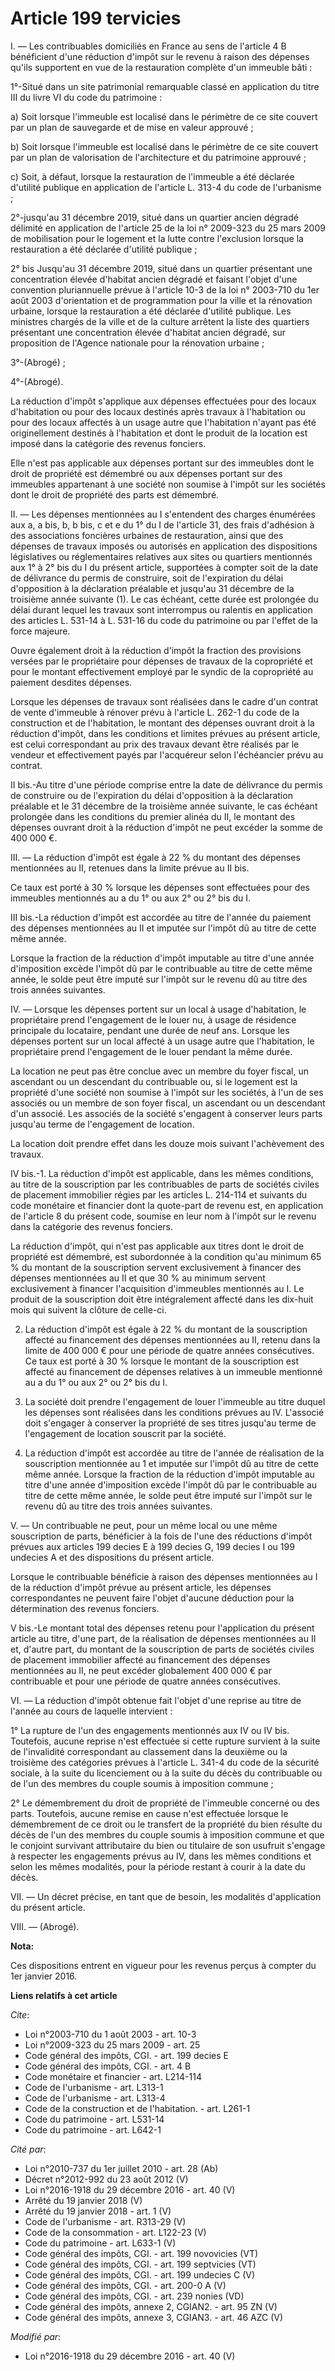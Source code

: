# Article 199 tervicies

I. ― Les contribuables domiciliés en France au sens de l'article 4 B bénéficient d'une réduction d'impôt sur le revenu à
raison des dépenses qu'ils supportent en vue de la restauration complète d'un immeuble bâti :

1°-Situé dans un site patrimonial remarquable classé en application du titre III du livre VI du code du patrimoine :

a) Soit lorsque l'immeuble est localisé dans le périmètre de ce site couvert par un plan de sauvegarde et de mise en valeur
approuvé ;

b) Soit lorsque l'immeuble est localisé dans le périmètre de ce site couvert par un plan de valorisation de l'architecture et
du patrimoine approuvé ;

c) Soit, à défaut, lorsque la restauration de l'immeuble a été déclarée d'utilité publique en application de l'article L.
313-4 du code de l'urbanisme ;

2°-jusqu'au 31 décembre 2019, situé dans un quartier ancien dégradé délimité en application de l'article 25 de la loi n°
2009-323 du 25 mars 2009 de mobilisation pour le logement et la lutte contre l'exclusion lorsque la restauration a été
déclarée d'utilité publique ;

2° bis Jusqu'au 31 décembre 2019, situé dans un quartier présentant une concentration élevée d'habitat ancien dégradé et
faisant l'objet d'une convention pluriannuelle prévue à l'article 10-3 de la loi n° 2003-710 du 1er août 2003 d'orientation
et de programmation pour la ville et la rénovation urbaine, lorsque la restauration a été déclarée d'utilité publique. Les
ministres chargés de la ville et de la culture arrêtent la liste des quartiers présentant une concentration élevée d'habitat
ancien dégradé, sur proposition de l'Agence nationale pour la rénovation urbaine ;

3°-(Abrogé) ;

4°-(Abrogé).

La réduction d'impôt s'applique aux dépenses effectuées pour des locaux d'habitation ou pour des locaux destinés après
travaux à l'habitation ou pour des locaux affectés à un usage autre que l'habitation n'ayant pas été originellement destinés
à l'habitation et dont le produit de la location est imposé dans la catégorie des revenus fonciers.

Elle n'est pas applicable aux dépenses portant sur des immeubles dont le droit de propriété est démembré ou aux dépenses
portant sur des immeubles appartenant à une société non soumise à l'impôt sur les sociétés dont le droit de propriété des
parts est démembré.

II. ― Les dépenses mentionnées au I s'entendent des charges énumérées aux a, a bis, b, b bis, c et e du 1° du I de l'article
31, des frais d'adhésion à des associations foncières urbaines de restauration, ainsi que des dépenses de travaux imposés ou
autorisés en application des dispositions législatives ou réglementaires relatives aux sites ou quartiers mentionnés aux 1° à
2° bis du I du présent article, supportées à compter soit de la date de délivrance du permis de construire, soit de
l'expiration du délai d'opposition à la déclaration préalable et jusqu'au 31 décembre de la troisième année suivante (1). Le
cas échéant, cette durée est prolongée du délai durant lequel les travaux sont interrompus ou ralentis en application des
articles L. 531-14 à L. 531-16 du code du patrimoine ou par l'effet de la force majeure.

Ouvre également droit à la réduction d'impôt la fraction des provisions versées par le propriétaire pour dépenses de travaux
de la copropriété et pour le montant effectivement employé par le syndic de la copropriété au paiement desdites dépenses.

Lorsque les dépenses de travaux sont réalisées dans le cadre d'un contrat de vente d'immeuble à rénover prévu à l'article L.
262-1 du code de la construction et de l'habitation, le montant des dépenses ouvrant droit à la réduction d'impôt, dans les
conditions et limites prévues au présent article, est celui correspondant au prix des travaux devant être réalisés par le
vendeur et effectivement payés par l'acquéreur selon l'échéancier prévu au contrat.

II bis.-Au titre d'une période comprise entre la date de délivrance du permis de construire ou de l'expiration du délai
d'opposition à la déclaration préalable et le 31 décembre de la troisième année suivante, le cas échéant prolongée dans les
conditions du premier alinéa du II, le montant des dépenses ouvrant droit à la réduction d'impôt ne peut excéder la somme de
400 000 €.

III. ― La réduction d'impôt est égale à 22 % du montant des dépenses mentionnées au II, retenues dans la limite prévue au II
bis.

Ce taux est porté à 30 % lorsque les dépenses sont effectuées pour des immeubles mentionnés au a du 1° ou aux 2° ou 2° bis du
I.

III bis.-La réduction d'impôt est accordée au titre de l'année du paiement des dépenses mentionnées au II et imputée sur
l'impôt dû au titre de cette même année.

Lorsque la fraction de la réduction d'impôt imputable au titre d'une année d'imposition excède l'impôt dû par le contribuable
au titre de cette même année, le solde peut être imputé sur l'impôt sur le revenu dû au titre des trois années suivantes.

IV. ― Lorsque les dépenses portent sur un local à usage d'habitation, le propriétaire prend l'engagement de le louer nu, à
usage de résidence principale du locataire, pendant une durée de neuf ans. Lorsque les dépenses portent sur un local affecté
à un usage autre que l'habitation, le propriétaire prend l'engagement de le louer pendant la même durée.

La location ne peut pas être conclue avec un membre du foyer fiscal, un ascendant ou un descendant du contribuable ou, si le
logement est la propriété d'une société non soumise à l'impôt sur les sociétés, à l'un de ses associés ou un membre de son
foyer fiscal, un ascendant ou un descendant d'un associé. Les associés de la société s'engagent à conserver leurs parts
jusqu'au terme de l'engagement de location.

La location doit prendre effet dans les douze mois suivant l'achèvement des travaux.

IV bis.-1. La réduction d'impôt est applicable, dans les mêmes conditions, au titre de la souscription par les contribuables
de parts de sociétés civiles de placement immobilier régies par les articles L. 214-114 et suivants du code monétaire et
financier dont la quote-part de revenu est, en application de l'article 8 du présent code, soumise en leur nom à l'impôt sur
le revenu dans la catégorie des revenus fonciers.

La réduction d'impôt, qui n'est pas applicable aux titres dont le droit de propriété est démembré, est subordonnée à la
condition qu'au minimum 65 % du montant de la souscription servent exclusivement à financer des dépenses mentionnées au II et
que 30 % au minimum servent exclusivement à financer l'acquisition d'immeubles mentionnés au I. Le produit de la souscription
doit être intégralement affecté dans les dix-huit mois qui suivent la clôture de celle-ci.

2. La réduction d'impôt est égale à 22 % du montant de la souscription affecté au financement des dépenses mentionnées au II,
retenu dans la limite de 400 000 € pour une période de quatre années consécutives. Ce taux est porté à 30 % lorsque le
montant de la souscription est affecté au financement de dépenses relatives à un immeuble mentionné au a du 1° ou aux 2° ou
2° bis du I.

3. La société doit prendre l'engagement de louer l'immeuble au titre duquel les dépenses sont réalisées dans les conditions
prévues au IV. L'associé doit s'engager à conserver la propriété de ses titres jusqu'au terme de l'engagement de location
souscrit par la société.

4. La réduction d'impôt est accordée au titre de l'année de réalisation de la souscription mentionnée au 1 et imputée sur
l'impôt dû au titre de cette même année. Lorsque la fraction de la réduction d'impôt imputable au titre d'une année
d'imposition excède l'impôt dû par le contribuable au titre de cette même année, le solde peut être imputé sur l'impôt sur le
revenu dû au titre des trois années suivantes.

V. ― Un contribuable ne peut, pour un même local ou une même souscription de parts, bénéficier à la fois de l'une des
réductions d'impôt prévues aux articles 199 decies E à 199 decies G, 199 decies I ou 199 undecies A et des dispositions du
présent article.

Lorsque le contribuable bénéficie à raison des dépenses mentionnées au I de la réduction d'impôt prévue au présent article,
les dépenses correspondantes ne peuvent faire l'objet d'aucune déduction pour la détermination des revenus fonciers.

V bis.-Le montant total des dépenses retenu pour l'application du présent article au titre, d'une part, de la réalisation de
dépenses mentionnées au II et, d'autre part, du montant de la souscription de parts de sociétés civiles de placement
immobilier affecté au financement des dépenses mentionnées au II, ne peut excéder globalement 400 000 € par contribuable et
pour une période de quatre années consécutives.

VI. ― La réduction d'impôt obtenue fait l'objet d'une reprise au titre de l'année au cours de laquelle intervient :

1° La rupture de l'un des engagements mentionnés aux IV ou IV bis. Toutefois, aucune reprise n'est effectuée si cette rupture
survient à la suite de l'invalidité correspondant au classement dans la deuxième ou la troisième des catégories prévues à
l'article L. 341-4 du code de la sécurité sociale, à la suite du licenciement ou à la suite du décès du contribuable ou de
l'un des membres du couple soumis à imposition commune ;

2° Le démembrement du droit de propriété de l'immeuble concerné ou des parts. Toutefois, aucune remise en cause n'est
effectuée lorsque le démembrement de ce droit ou le transfert de la propriété du bien résulte du décès de l'un des membres du
couple soumis à imposition commune et que le conjoint survivant attributaire du bien ou titulaire de son usufruit s'engage à
respecter les engagements prévus au IV, dans les mêmes conditions et selon les mêmes modalités, pour la période restant à
courir à la date du décès.

VII. ― Un décret précise, en tant que de besoin, les modalités d'application du présent article.

VIII. — (Abrogé).

**Nota:**

Ces dispositions entrent en vigueur pour les revenus perçus à compter du 1er janvier 2016.

**Liens relatifs à cet article**

_Cite_:

  - Loi n°2003-710 du 1 août 2003 - art. 10-3
  - Loi n°2009-323 du 25 mars 2009 - art. 25
  - Code général des impôts, CGI. - art. 199 decies E
  - Code général des impôts, CGI. - art. 4 B
  - Code monétaire et financier - art. L214-114
  - Code de l'urbanisme - art. L313-1
  - Code de l'urbanisme - art. L313-4
  - Code de la construction et de l'habitation. - art. L261-1
  - Code du patrimoine - art. L531-14
  - Code du patrimoine - art. L642-1

_Cité par_:

  - Loi n°2010-737 du 1er juillet 2010 - art. 28 (Ab)
  - Décret n°2012-992 du 23 août 2012 (V)
  - Loi n°2016-1918 du 29 décembre 2016 - art. 40 (V)
  - Arrêté du 19 janvier 2018 (V)
  - Arrêté du 19 janvier 2018 - art. 1 (V)
  - Code de l'urbanisme - art. R313-29 (V)
  - Code de la consommation - art. L122-23 (V)
  - Code du patrimoine - art. L633-1 (V)
  - Code général des impôts, CGI. - art. 199 novovicies (VT)
  - Code général des impôts, CGI. - art. 199 septvicies (VT)
  - Code général des impôts, CGI. - art. 199 undecies C (V)
  - Code général des impôts, CGI. - art. 200-0 A (V)
  - Code général des impôts, CGI. - art. 239 nonies (VD)
  - Code général des impôts, annexe 2, CGIAN2. - art. 95 ZN (V)
  - Code général des impôts, annexe 3, CGIAN3. - art. 46 AZC (V)

_Modifié par_:

  - Loi n°2016-1918 du 29 décembre 2016 - art. 40 (V)
